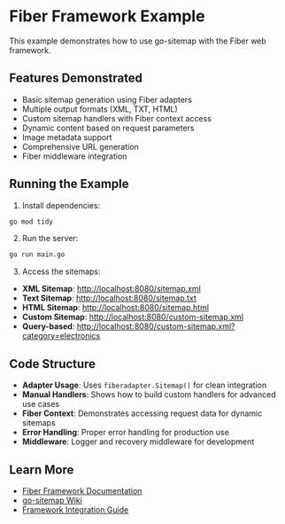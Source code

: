 # Fiber Framework Example

This example demonstrates how to use go-sitemap with the Fiber web framework.

## Features Demonstrated

- Basic sitemap generation using Fiber adapters
- Multiple output formats (XML, TXT, HTML)
- Custom sitemap handlers with Fiber context access
- Dynamic content based on request parameters
- Image metadata support
- Comprehensive URL generation
- Fiber middleware integration

## Running the Example

1. Install dependencies:
```bash
go mod tidy
```

2. Run the server:
```bash
go run main.go
```

3. Access the sitemaps:

- **XML Sitemap**: <http://localhost:8080/sitemap.xml>
- **Text Sitemap**: <http://localhost:8080/sitemap.txt>
- **HTML Sitemap**: <http://localhost:8080/sitemap.html>
- **Custom Sitemap**: <http://localhost:8080/custom-sitemap.xml>
- **Query-based**: <http://localhost:8080/custom-sitemap.xml?category=electronics>

## Code Structure

- **Adapter Usage**: Uses `fiberadapter.Sitemap()` for clean integration
- **Manual Handlers**: Shows how to build custom handlers for advanced use cases
- **Fiber Context**: Demonstrates accessing request data for dynamic sitemaps
- **Error Handling**: Proper error handling for production use
- **Middleware**: Logger and recovery middleware for development

## Learn More

- [Fiber Framework Documentation](https://docs.gofiber.io/)
- [go-sitemap Wiki](../../wiki/)
- [Framework Integration Guide](../../wiki/Framework-Integration.md)
